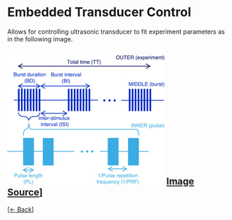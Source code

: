 # Embedded Transducer Control

Allows for controlling ultrasonic transducer to fit experiment parameters as in the following image.

![image](../assets/USExperiment.jpg)
[Image Source](https://doi.org/10.1016/j.ultrasmedbio.2018.12.015)]
---
[[<- Back](../README.md)]
